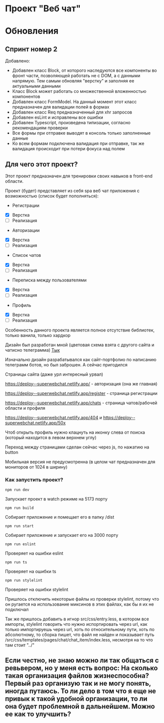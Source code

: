 # Проект "Веб чат"

# Обновления
## Спринт номер 2

Добавлено:
- Добавлен класс Block, от которого наследуются все компоненты во фронт части, позволяющей работать не с DOM, а с данными напрямую. Тем самым обновляя "верстку" и заполняя ее актуальными данными
- Класс Block может работать со множественной вложенностью компонентов
- Добавлен класс FormModel. На данный момент этот класс предназначен для валидации полей в формах
- Добавлен класс Req предназначенный для xhr запросов
- Добавлен esLint и исправлены все ошибки
- Добавлен Typescript, произведена типизации, согласно рекомендациям проверки
- Все формы при отправке выводят в консоль только заполненные данные
- Ко всем формам подключена валидация при отправке, так же валидация происходит при потери фокуса над полем


## Для чего этот проект?
Этот проект предназначен для тренировки своих навыков в front-end области.

Проект (будет) представляет из себя spa веб чат приложения с возможностью (список будет пополняться):
- Регистрации
- [x] Верстка
- [ ] Реализация
- Авторизации
- [x] Верстка
- [ ] Реализация
- Список чатов
- [x] Верстка
- [ ] Реализация
- Переписка между пользователями
- [x] Верстка
- [ ] Реализация
- Профиль
- [x] Верстка
- [ ] Реализация

Особенность данного проекта является полное отсутствие библиотек, только ванила, только хардкор

Дизайн был разработан мной (цветовая схема взята с другого сайта и чатисно телеграмма) [Тык](https://www.figma.com/design/C2L3zICqKdIaLfmufotRci/Untitled?node-id=0-1)

Изначально дизайн разрабатывался как сайт-портфолио по написанию телеграмм ботов, но был заброшен. А сейчас пригодился

Страницы сайта (даже урл интересный урвал)

https://deploy--superwebchat.netlify.app/ - авторизация (она же главная)

https://deploy--superwebchat.netlify.app/register - страница регистрации

https://deploy--superwebchat.netlify.app/chats - страница чатов/рабочей области и профиля

https://deploy--superwebchat.netlify.app/404 и https://deploy--superwebchat.netlify.app/50x

Чтоб открыть профиль нужно клацнуть на иконку слева от поиска (который находится в левом верхнем углу)

Переход между страницами сделан сейчас через js, по нажатию на button

Мобильная версия не предусмотренна (в целом чат предназначен для мониторов от 1024 в ширину)

### Как запустить проект?

    npm run dev

Запускает проект в watch режиме на 5173 порту

    npm run build

Собирает приложение и помещает его в папку /dist

    npm run start

Собирает приложение и запускает его на 3000 порту
    
    npm run eslint

Проверяет на ошибки eslint

    npm run ts

Проверяет на ошибки ts

    npm run stylelint

Проверяет на ошибки stylelint

Пришлось отключить некоторые файлы из проверки stylelint, потому что он ругается на использование миксинов в этих файлах, как бы я их не подключал

Так же пришлось добавить в игнор src/css/entry.less, в котором все импорты, stylelint говорить что нужно испортировать через url, как только импортируешь через url, хоть по относительному пути, хоть по абсолютному, то сборка пишет, что файл не найден и показывает путь /src/css/templates/pages/chat/chat_item/index.less, несмотря на то что там стоит "../"

## Если честно, не знаю можно ли так общаться с ревьвером, но у меня есть вопрос: На сколько такая организация файлов жизнеспособна? Первый раз организую так и не могу понять, иногда путаюсь. То ли дело в том что я еще не привык к такой удобной организации, то ли она будет проблемной в дальнейшем. Можно ее как то улучшить?


